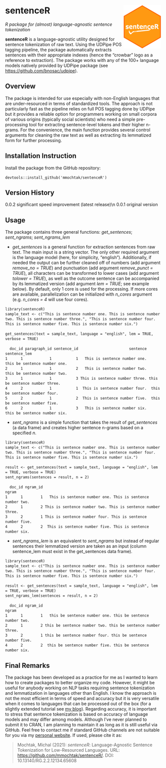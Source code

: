 # sentenceR <img src="/man/logo.png" style="max-width:100%;" height="139" align="right">
*R package for (almost) language-agnostic sentence tokenization*

**sentenceR** is a language-agnostic utility designed for sentence tokenization of raw text. Using the UDPipe POS tagging pipeline, the package automatically extracts sentences with their appropriate indexes (hence the “crowbar” logo as a reference to extraction). The package works with any of the 100+ language models natively provided by UDPipe package (see https://github.com/bnosac/udpipe).

## Overview
The package is intended for use especially with non-English languages that are under-resourced in terms of standardized tools. The approach is not particularly fast as the pipeline relies on full POS tagging done by UDPipe but it provides a reliable option for programmers working on small corpora of various origins (typically social scientists) who need a simple pre-processing tool for extracting sentence-level tokens and their higher n-grams. For the convenience, the main function provides several control arguments for cleaning the raw text as well as extracting its lemmatized form for further processing.

## Installation Instruction
Install the package from the GitHub repository:
```
devtools::install_github('mmochtak/sentenceR')
```
## Version History
0.0.2 significant speed improvement (latest release)\n
0.0.1 original version

## Usage
The package contains three general functions: *get_sentences*; *sent_ngrams*; *sent_ngrams_lem*

-	*get_sentences* is a general function for extraction sentences from raw text. The main input is a string vector. The only other required argument is the language model (here, for simplicity, “english”). Additionally, if needed the output can be further cleaned off of numbers (add argument *remove_no = TRUE*) and punctuation (add argument *remove_punct = TRUE*), all characters can be transformed to lower cases (add argument *tolower = TRUE*), as well as the outcome sentence can be accompanied by its lemmatized version (add argument *lem = TRUE*; see example below). By default, only 1 core is used for the processing. If more cores are available, parallelization can be initialized with *n_cores* argument (e.g. *n_cores = 4* will use four cores).

```
library(sentenceR)
sample_text <- c("This is sentence number one. This is sentence number two. This is sentence number three.", "This is sentence number four. This is sentence number five. This is sentence number six.")

get_sentences(text = sample_text, language = "english", lem = TRUE, verbose = TRUE)

  doc_id paragraph_id sentence_id                       sentence                   sentence_lem
1      1            1           1   This is sentence number one.   this be sentence number one.
2      1            1           2   This is sentence number two.   this be sentence number two.
3      1            1           3 This is sentence number three. this be sentence number three.
4      2            1           1  This is sentence number four.  this be sentence number four.
5      2            1           2  This is sentence number five.  this be sentence number five.
6      2            1           3   This is sentence number six.   this be sentence number six.
```

-	*sent_ngrams* is a simple function that takes the result of *get_sentences* (a data frame) and creates higher sentence n-grams based on a specified *n*.

```
library(sentenceR)
sample_text <- c("This is sentence number one. This is sentence number two. This is sentence number three.", "This is sentence number four. This is sentence number five. This is sentence number six.")

result <- get_sentences(text = sample_text, language = "english", lem = TRUE, verbose = TRUE)
sent_ngrams(sentences = result, n = 2)

  doc_id ngram_id                                                       ngram
1      1        1   This is sentence number one. This is sentence number two.
2      1        2 This is sentence number two. This is sentence number three.
3      2        1 This is sentence number four. This is sentence number five.
4      2        2  This is sentence number five. This is sentence number six.
```

-	*sent_ngrams_lem* is an equivalent to *sent_ngrams* but instead of regular sentences their lemmatized version are taken as an input (column sentence_lem must exist in the get_sentences data frame).

```
library(sentenceR)
sample_text <- c("This is sentence number one. This is sentence number two. This is sentence number three.", "This is sentence number four. This is sentence number five. This is sentence number six.")

result <- get_sentences(text = sample_text, language = "english", lem = TRUE, verbose = TRUE)
sent_ngrams_lem(sentences = result, n = 2)

  doc_id ngram_id                                                       ngram
1      1        1   this be sentence number one. this be sentence number two.
2      1        2 this be sentence number two. this be sentence number three.
3      2        1 this be sentence number four. this be sentence number five.
4      2        2  this be sentence number five. this be sentence number six.
```

## Final Remarks
The package has been developed as a practice for me as I wanted to learn how to create packages to better organize my code. However, it might be useful for anybody working on NLP tasks requiring sentence tokenization and lemmatization in languages other than English. I know the approach is not the most efficient in terms of speed and accuracy but it is very versatile when it comes to languages that can be processed out of the box (for a slightly extended tutorial see [my blog](https://mmochtak.github.io/sentenceR/)). Regarding accuracy, it is important to stress that sentence tokenization is based on accuracy of language models and may differ among models. Although I’ve never planned to submit it to CRAN, I am planning to maintain it as long as it is still useful via GitHub. Feel free to contact me if standard GitHub channels are not suitable for you via my [personal website](https://mochtak.com/). If used, please cite it as:

> Mochtak, Michal (2021): *sentenceR*: Language-Agnostic Sentence Tokenization for Low-Resourced Languages. URL: https://github.com/mmochtak/sentenceR/. DOI: 10.13140/RG.2.2.12134.65608